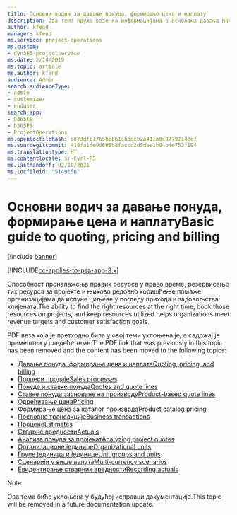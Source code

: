 ```yaml
---
title: Основни водич за давање понуда, формирање цена и наплату
description: Ова тема пружа везе ка информацијама о основама давања понуда, формирања цена и наплате у апликацији Project Service Automation.
author: kfend
manager: kfend
ms.service: project-operations
ms.custom:
- dyn365-projectservice
ms.date: 2/14/2019
ms.topic: article
ms.author: kfend
audience: Admin
search.audienceType:
- admin
- customizer
- enduser
search.app:
- D365CE
- D365PS
- ProjectOperations
ms.openlocfilehash: 6873dfc1765beb61ebbdcb2a411a0c9979714cef
ms.sourcegitcommit: 418fa1fe9d605b8faccc2d5dee1b04b4e753f194
ms.translationtype: HT
ms.contentlocale: sr-Cyrl-RS
ms.lasthandoff: 02/10/2021
ms.locfileid: "5149156"
---
```

# <a name="basic-guide-to-quoting-pricing-and-billing"></a><span data-ttu-id="199d8-103">Основни водич за давање понуда, формирање цена и наплату</span><span class="sxs-lookup"><span data-stu-id="199d8-103">Basic guide to quoting, pricing and billing</span></span>

[!include [banner](../../includes/psa-now-project-operations.md)]

[!INCLUDE[cc-applies-to-psa-app-3.x](../../includes/cc-applies-to-psa-app-3x.md)]

<span data-ttu-id="199d8-104">Способност проналажења правих ресурса у право време, резервисање тих ресурса за пројекте и њихово редовно коришћење помаже организацијама да испуне циљеве у погледу прихода и задовољства клијената.</span><span class="sxs-lookup"><span data-stu-id="199d8-104">The ability to find the right resources at the right time, book those resources on projects, and keep resources utilized helps organizations meet revenue targets and customer satisfaction goals.</span></span> 

<span data-ttu-id="199d8-105">PDF веза која је претходно била у овој теми уклоњена је, а садржај је премештен у следеће теме:</span><span class="sxs-lookup"><span data-stu-id="199d8-105">The PDF link that was previously in this topic has been removed and the content has been moved to the following topics:</span></span>

- [<span data-ttu-id="199d8-106">Давање понуда, формирање цена и наплата</span><span class="sxs-lookup"><span data-stu-id="199d8-106">Quoting, pricing, and billing</span></span>](../quote-bill-price.md)
- [<span data-ttu-id="199d8-107">Процеси продаје</span><span class="sxs-lookup"><span data-stu-id="199d8-107">Sales processes</span></span>](../basic-sales-process.md)
- [<span data-ttu-id="199d8-108">Понуде и ставке понуда</span><span class="sxs-lookup"><span data-stu-id="199d8-108">Quotes and quote lines</span></span>](../basic-quote-lines.md)
- [<span data-ttu-id="199d8-109">Ставке понуда засноване на производу</span><span class="sxs-lookup"><span data-stu-id="199d8-109">Product-based quote lines</span></span>](../product-based-quote-lines.md)
- [<span data-ttu-id="199d8-110">Одређивање цена</span><span class="sxs-lookup"><span data-stu-id="199d8-110">Pricing</span></span>](../basic-pricing.md)
- [<span data-ttu-id="199d8-111">Формирање цена за каталог производа</span><span class="sxs-lookup"><span data-stu-id="199d8-111">Product catalog pricing</span></span>](../product-catalog-pricing.md)
- [<span data-ttu-id="199d8-112">Пословне трансакције</span><span class="sxs-lookup"><span data-stu-id="199d8-112">Business transactions</span></span>](../basic-business-transactions.md)
- [<span data-ttu-id="199d8-113">Процене</span><span class="sxs-lookup"><span data-stu-id="199d8-113">Estimates</span></span>](../estimates.md)
- [<span data-ttu-id="199d8-114">Стварне вредности</span><span class="sxs-lookup"><span data-stu-id="199d8-114">Actuals</span></span>](../actuals.md)
- [<span data-ttu-id="199d8-115">Анализа понуда за пројекат</span><span class="sxs-lookup"><span data-stu-id="199d8-115">Analyzing project quotes</span></span>](../basic-analyzing-quotes.md)
- [<span data-ttu-id="199d8-116">Организационе јединице</span><span class="sxs-lookup"><span data-stu-id="199d8-116">Organizational units</span></span>](../advanced-organizational.md)
- [<span data-ttu-id="199d8-117">Групе јединица и јединице</span><span class="sxs-lookup"><span data-stu-id="199d8-117">Unit groups and units</span></span>](../advanced-units.md)
- [<span data-ttu-id="199d8-118">Сценарији у више валута</span><span class="sxs-lookup"><span data-stu-id="199d8-118">Multi-currency scenarios</span></span>](../advanced-currency.md)
- [<span data-ttu-id="199d8-119">Евидентирање стварних вредности</span><span class="sxs-lookup"><span data-stu-id="199d8-119">Recording actuals</span></span>](../advanced-actuals.md)

> [!NOTE]
> <span data-ttu-id="199d8-120">Ова тема биће уклоњена у будућој исправци документације.</span><span class="sxs-lookup"><span data-stu-id="199d8-120">This topic will be removed in a future documentation update.</span></span> 
